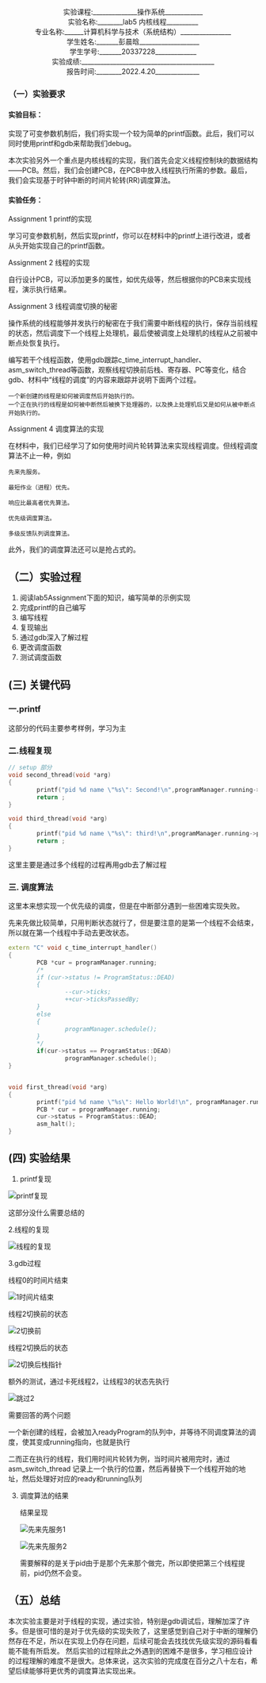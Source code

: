 



<center>实验课程:______________操作系统____________</center>

<center>实验名称:________lab5 内核线程__________</center>

<center>专业名称:______计算机科学与技术（系统结构）________________</center>

<center>学生姓名:_______彭晨晗___________________</center>

<center>学生学号:_______20337228_____________</center>

<center>实验成绩:__________________________________________</center>

<center>报告时间:________2022.4.20______________</center>





### （一）实验要求

#### 实验目标：

实现了可变参数机制后，我们将实现一个较为简单的printf函数。此后，我们可以同时使用printf和gdb来帮助我们debug。

本次实验另外一个重点是内核线程的实现，我们首先会定义线程控制块的数据结构——PCB。然后，我们会创建PCB，在PCB中放入线程执行所需的参数。最后，我们会实现基于时钟中断的时间片轮转(RR)调度算法。

#### 实验任务：

Assignment 1 printf的实现

学习可变参数机制，然后实现printf，你可以在材料中的printf上进行改进，或者从头开始实现自己的printf函数。

Assignment 2 线程的实现

自行设计PCB，可以添加更多的属性，如优先级等，然后根据你的PCB来实现线程，演示执行结果。

Assignment 3 线程调度切换的秘密

操作系统的线程能够并发执行的秘密在于我们需要中断线程的执行，保存当前线程的状态，然后调度下一个线程上处理机，最后使被调度上处理机的线程从之前被中断点处恢复执行。

编写若干个线程函数，使用gdb跟踪c_time_interrupt_handler、asm_switch_thread等函数，观察线程切换前后栈、寄存器、PC等变化，结合gdb、材料中“线程的调度”的内容来跟踪并说明下面两个过程。

    一个新创建的线程是如何被调度然后开始执行的。
    一个正在执行的线程是如何被中断然后被换下处理器的，以及换上处理机后又是如何从被中断点开始执行的。


Assignment 4 调度算法的实现

在材料中，我们已经学习了如何使用时间片轮转算法来实现线程调度。但线程调度算法不止一种，例如

    先来先服务。
    
    最短作业（进程）优先。
    
    响应比最高者优先算法。
    
    优先级调度算法。
    
    多级反馈队列调度算法。

此外，我们的调度算法还可以是抢占式的。

## （二）实验过程

1. 阅读lab5Assignment下面的知识，编写简单的示例实现
1. 完成printf的自己编写
1. 编写线程
1. 复现输出
1. 通过gdb深入了解过程
1. 更改调度函数
1. 测试调度函数

##   (三) 关键代码

### 一.**printf**

这部分的代码主要参考样例，学习为主

### 二.线程复现

```cpp
// setup 部分
void second_thread(void *arg)
{
        printf("pid %d name \"%s\": Second!\n",programManager.running->pid, programManager.running->name);
        return ;
}

void third_thread(void *arg)
{
        printf("pid %d name \"%s\": third!\n",programManager.running->pid, programManager.running->name);
        return ;
}

```

这里主要是通过多个线程的过程再用gdb去了解过程

### 三. 调度算法

这里本来想实现一个优先级的调度，但是在中断部分遇到一些困难实现失败。 

先来先做比较简单，只用判断状态就行了，但是要注意的是第一个线程不会结束，所以就在第一个线程中手动去更改状态。 

```cpp
extern "C" void c_time_interrupt_handler()
{
        PCB *cur = programManager.running;
        /*
        if (cur->status != ProgramStatus::DEAD)
        {
                --cur->ticks;
                ++cur->ticksPassedBy;
        }
        else
        {
                programManager.schedule();
        }
        */
        if(cur->status == ProgramStatus::DEAD)
                programManager.schedule();
}


void first_thread(void *arg)
{
        printf("pid %d name \"%s\": Hello World!\n", programManager.running->pid, programManager.running->name);
        PCB * cur = programManager.running;
        cur->status = ProgramStatus::DEAD;
        asm_halt();
}

```




## (四) 实验结果

1. printf复现

![printf复现](C:\Users\86139\Desktop\截图\printf复现.png)

这部分没什么需要总结的

2.线程的复现

![线程的复现](C:\Users\86139\Desktop\截图\线程的复现.png)

3.gdb过程

 线程0的时间片结束

![1时间片结束](C:\Users\86139\Desktop\截图\1时间片结束.png)

线程2切换前的状态

![2切换前](C:\Users\86139\Desktop\截图\2切换前.png)

线程2切换后的状态

![2切换后栈指针](C:\Users\86139\Desktop\截图\2切换后栈指针.png)

额外的测试，通过卡死线程2，让线程3的状态先执行

![跳过2](C:\Users\86139\Desktop\截图\跳过2.png)

需要回答的两个问题

一个新创建的线程，会被加入readyProgram的队列中，并等待不同调度算法的调度，使其变成running指向，也就是执行

二而正在执行的线程，我们用时间片轮转为例，当时间片被用完时，通过asm_switch_thread 记录上一个执行的位置，然后再替换下一个线程开始的地址，然后处理好对应的ready和running队列

3. 调度算法的结果

   结果呈现

   ![先来先服务1](C:\Users\86139\Desktop\截图\先来先服务1.png)

   ![先来先服务2](C:\Users\86139\Desktop\截图\先来先服务2.png)

   需要解释的是关于pid由于是那个先来那个做完，所以即使把第三个线程提前，pid仍然不会变。

## （五）总结

本次实验主要是对于线程的实现，通过实验，特别是gdb调试后，理解加深了许多。但是很可惜的是对于优先级的实现失败了，这里感觉到自己对于中断的理解仍然存在不足，所以在实现上仍存在问题，后续可能会去找找优先级实现的源码看看能不能有所启发。 然后实验的过程除此之外遇到的困难不是很多，学习相应设计的过程理解的难度不是很大。总体来说，这次实验的完成度在百分之八十左右，希望后续能够将更优秀的调度算法实现出来。
